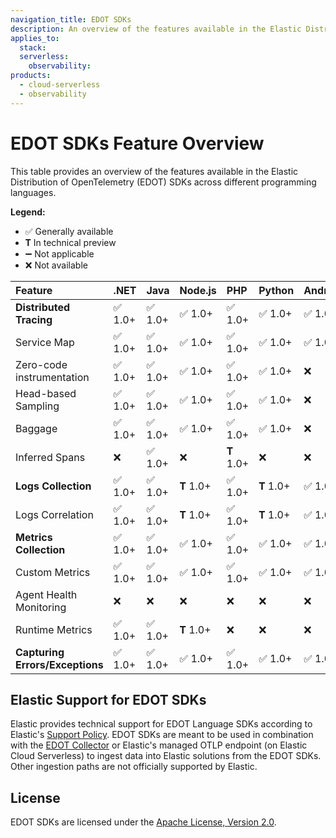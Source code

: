 ```yaml
---
navigation_title: EDOT SDKs
description: An overview of the features available in the Elastic Distribution of OpenTelemetry (EDOT) SDKs for various languages.
applies_to:
  stack:
  serverless:
    observability:
products:
  - cloud-serverless
  - observability
---
```


# EDOT SDKs Feature Overview

This table provides an overview of the features available in the Elastic Distribution of OpenTelemetry (EDOT) SDKs across different programming languages.

**Legend:**

*   ✅ Generally available
*   𝐓 In technical preview
*   ➖ Not applicable
*   ❌ Not available

| Feature                       | .NET   | Java   | Node.js | PHP    | Python | Android | iOS    |
| :---------------------------- | :----- | :----- | :------ | :----- | :----- | :------ | :----- |
| **Distributed Tracing**       | ✅ 1.0+ | ✅ 1.0+ | ✅ 1.0+  | ✅ 1.0+ | ✅ 1.0+ | ✅ 1.0+  | ✅ 1.0+ |
| Service Map                   | ✅ 1.0+ | ✅ 1.0+ | ✅ 1.0+  | ✅ 1.0+ | ✅ 1.0+ | ✅ 1.0+  | ✅ v1.0+ |
| Zero-code instrumentation     | ✅ 1.0+ | ✅ 1.0+ | ✅ 1.0+  | ✅ 1.0+ | ✅ 1.0+ | ❌      | ❌      |
| Head-based Sampling         | ✅ 1.0+ | ✅ 1.0+ | ✅ 1.0+  | ✅ 1.0+ | ✅ 1.0+ | ❌      | ✅ v1.0+ |
| Baggage                       | ✅ 1.0+ | ✅ 1.0+ | ✅ 1.0+  | ✅ 1.0+ | ✅ 1.0+ | ❌      | ✅ v1.0+ |
| Inferred Spans                | ❌      | ✅ 1.0+ | ❌      | 𝐓 1.0+ | ❌      | ❌      | ❌      |
| **Logs Collection**           | ✅ 1.0+ | ✅ 1.0+ | 𝐓 1.0+  | ✅ 1.0+ | 𝐓 1.0+ | ✅ 1.0+  | ✅ v1.0+ |
| Logs Correlation              | ✅ 1.0+ | ✅ 1.0+ | 𝐓 1.0+  | ✅ 1.0+ | 𝐓 1.0+ | ✅ 1.0+  | ✅ v1.0+ |
| **Metrics Collection**        | ✅ 1.0+ | ✅ 1.0+ | ✅ 1.0+  | ✅ 1.0+ | ✅ 1.0+ | ✅ 1.0+  | 𝐓 v0.7+ |
| Custom Metrics                | ✅ 1.0+ | ✅ 1.0+ | ✅ 1.0+  | ✅ 1.0+ | ✅ 1.0+ | ✅ 1.0+  | 𝐓 v0.7+ |
| Agent Health Monitoring       | ❌      | ❌      | ❌      | ❌      | ❌      | ❌      | ❌      |
| Runtime Metrics               | ✅ 1.0+ | ✅ 1.0+ | 𝐓 1.0+  | ❌      | ❌      | ❌      | ❌      |
| **Capturing Errors/Exceptions** | ✅ 1.0+ | ✅ 1.0+ | ✅ 1.0+  | ✅ 1.0+ | ✅ 1.0+ | ✅ 1.0+  | ✅ v1.0+ |

## Elastic Support for EDOT SDKs

Elastic provides technical support for EDOT Language SDKs according to Elastic's [Support Policy](https://www.elastic.co/support_policy). EDOT SDKs are meant to be used in combination with the [EDOT Collector](../edot-collector/index.md) or Elastic's managed OTLP endpoint (on Elastic Cloud Serverless) to ingest data into Elastic solutions from the EDOT SDKs. Other ingestion paths are not officially supported by Elastic.

## License
EDOT SDKs are licensed under the [Apache License, Version 2.0](https://www.apache.org/licenses/LICENSE-2.0).
